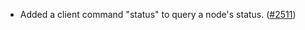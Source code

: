 - Added a client command "status" to query a node's status.
  ([\#2511](https://github.com/anoma/namada/pull/2511))